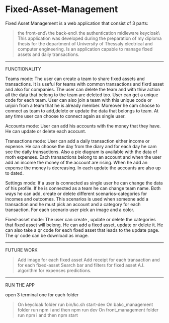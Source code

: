 # Fixed-Asset-Management
Fixed Asset Management is a web application that consist of 3 parts:
> the front-end\\
> the back-end\\
> the authentication midleware keycloak\\
This application was developed during the preparation of my diploma thesis for the department of University of Thessaly electrical and computer engineering.
Is an application capable to manage fixed assets and daily transactions.
***********************************************************************************************************************************************************************
FUNCTIONALITY



Teams mode: The user can create a team to share fixed assets and transactions. It is useful for teams with common transactions and fixrd asset and also for companies.
The user can delete the team and with thiw action all the data that belong to the team are deleted too. User can get a unique code for each team. User can also join a team 
with this unique code or unjoin from a team that he is already member. Moreover he cam choose to connect as team to add,delete or update the data that belongs to team.
At any time user can choose to connect again as single user.

Accounts mode: User can add his accounts with the money that they have. He can update or delete each acocunt.

Transactions mode: User can add a daily transaction either income or expense. He can choose the day from the diary and for each day he cam see the daily transactions. Also
 a pie diagram is available with the data of moth expenses. Each transactions belong to an account and when the user add an income the money of the account are rising. When
 he add an expense the money is decreasing. In each update the accounts are also up to dated.
 
 Settings mode: If a user is connected as single user he can change the data of his profile. If he is connected as a team he can change team name. Both ways he can add, create 
 or delete different scenarios-categories for incomes and outcomes. This scenarios is used when someone add a transaction and he must pick an account and a category for each
 transaction. For each scenario user pick an image and a color.
 
 Fixed-asset mode: The user can create , update or delete the categories that fixed asset will belong. He can add a fixed asset, update or delete it. He can also take a qr 
 code for each fixed asset that leads to the update page. The qr code can be download as image. 
 
 
 *************************************************************************************************************************************************************************
 FUTURE WORK
 > Add image for each fixed asset
 > Add receipt for each transaction and for each fixed-asset
 > Search bar and filters for fixed asset
 > A.I. algorithm for expenses predictions.
*******************************************************************************************************************************************************************************
RUN THE APP

open 3 terminal one for each folder
> On keycloak folder run bin/kc.sh start-dev
> On bakc_management folder run npm i and then npm run dev
> On front_management folder run npm i and then npm start
